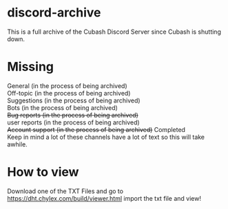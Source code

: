 # discord-archive
This is a full archive of the Cubash Discord Server since Cubash is shutting down.
# Missing
General (in the process of being archived)
<br>
Off-topic (in the process of being archived)
<br>
Suggestions (in the process of being archived)
<br>
Bots (in the process of being archived)
<br>
~~Bug reports (in the process of being archived)~~
<br>
user reports (in the process of being archived)
<br>
~~Account support (in the process of being archived)~~ Completed
<br>
Keep in mind a lot of these channels have a lot of text so this will take awhile.

# How to view
Download one of the TXT Files and go to https://dht.chylex.com/build/viewer.html import the txt file and view!
